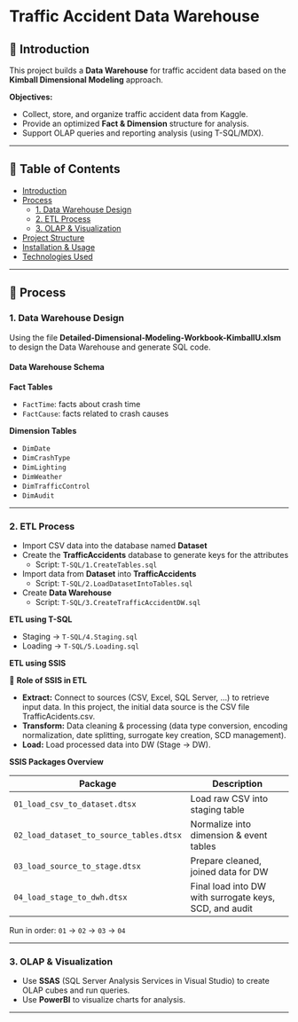 # Traffic Accident Data Warehouse

## 📌 Introduction
This project builds a **Data Warehouse** for traffic accident data based on the **Kimball Dimensional Modeling** approach.  

**Objectives:**
- Collect, store, and organize traffic accident data from Kaggle.
- Provide an optimized **Fact & Dimension** structure for analysis.
- Support OLAP queries and reporting analysis (using T-SQL/MDX).

---

## 📑 Table of Contents
- [Introduction](#-introduction)
- [Process](#-process)
  - [1. Data Warehouse Design](#1-data-warehouse-design)
  - [2. ETL Process](#2-etl-process)
  - [3. OLAP & Visualization](#3-olap--visualization)
- [Project Structure](#-project-structure)
- [Installation & Usage](#-installation--usage)
- [Technologies Used](#-technologies-used)

---

## 🔧 Process

### 1. Data Warehouse Design
Using the file **Detailed-Dimensional-Modeling-Workbook-KimballU.xlsm** to design the Data Warehouse and generate SQL code.

#### Data Warehouse Schema
**Fact Tables**
- `FactTime`: facts about crash time
- `FactCause`: facts related to crash causes

**Dimension Tables**
- `DimDate`
- `DimCrashType`
- `DimLighting`
- `DimWeather`
- `DimTrafficControl`
- `DimAudit`

---

### 2. ETL Process
- Import CSV data into the database named **Dataset**  
- Create the **TrafficAccidents** database to generate keys for the attributes  
  - Script: `T-SQL/1.CreateTables.sql`  
- Import data from **Dataset** into **TrafficAccidents**  
  - Script: `T-SQL/2.LoadDatasetIntoTables.sql`  
- Create **Data Warehouse**  
  - Script: `T-SQL/3.CreateTrafficAccidentDW.sql`  

**ETL using T-SQL**
- Staging → `T-SQL/4.Staging.sql`  
- Loading → `T-SQL/5.Loading.sql`  

**ETL using SSIS**

📌 **Role of SSIS in ETL**  
- **Extract:** Connect to sources (CSV, Excel, SQL Server, …) to retrieve input data. In this project, the initial data source is the CSV file TrafficAcidents.csv.
- **Transform:** Data cleaning & processing (data type conversion, encoding normalization, date splitting, surrogate key creation, SCD management).  
- **Load:** Load processed data into DW (Stage → DW).  

**SSIS Packages Overview**

| Package                                 | Description                                            |
| --------------------------------------- | ------------------------------------------------------ |
| `01_load_csv_to_dataset.dtsx`           | Load raw CSV into staging table                        |
| `02_load_dataset_to_source_tables.dtsx` | Normalize into dimension & event tables                |
| `03_load_source_to_stage.dtsx`          | Prepare cleaned, joined data for DW                    |
| `04_load_stage_to_dwh.dtsx`             | Final load into DW with surrogate keys, SCD, and audit |

Run in order: `01` → `02` → `03` → `04`

---

### 3. OLAP & Visualization
- Use **SSAS** (SQL Server Analysis Services in Visual Studio) to create OLAP cubes and run queries.  
- Use **PowerBI** to visualize charts for analysis.  

---

